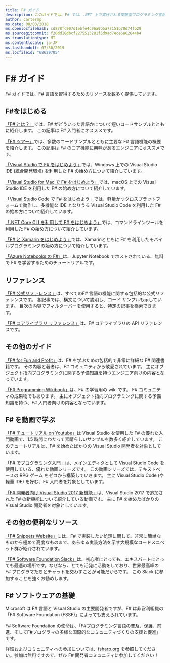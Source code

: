 ```yaml
---
title: F# ガイド
description: このガイドでは、F# では、.NET 上で実行される関数型プログラミング言語のさまざまな学習教材の情報の概要を示します。
author: cartermp
ms.date: 08/03/2018
ms.openlocfilehash: cd878fc907d1ebfe4c96a0b5a77151b70d74fb29
ms.sourcegitcommit: f20dd18dbcf2275513281f5d9ad7ece6a62644b4
ms.translationtype: MT
ms.contentlocale: ja-JP
ms.lasthandoff: 07/30/2019
ms.locfileid: "68629705"
---
```

# <a name="f-guide"></a>F# ガイド

F# ガイドでは、F# 言語を習得するためのリソースを数多く提供しています。

## <a name="learning-f"></a>F\#をはじめる

[「F# とは？」](what-is-fsharp.md)では、F# がどういった言語かについて短いコードサンプルとともに紹介します。 この記事は F# 入門者にオススメです。

[「F# ツアー」](tour.md)では、多数のコードサンプルとともに主要な F# 言語機能の概要を紹介します。 この記事は F# のコア機能に興味があるエンジニアにオススメです。

[「Visual Studio で F# をはじめよう」](./get-started/get-started-visual-studio.md)では、Windows 上での Visual Studio IDE (統合開発環境) を利用した F# の始め方について紹介しています。

[「Visual Studio for Mac で F# をはじめよう」](./get-started/get-started-with-visual-studio-for-mac.md)では、macOS 上での Visual Studio IDE を利用した F# の始め方について紹介しています。

[「Visual Studio Code で F# をはじめよう」](./get-started/get-started-vscode.md)では、軽量かつクロスプラットフォームで動作し、多機能な IDE となりうる Visual Studio Code を利用した F# の始め方について紹介しています。

[「.NET Core CLI を利用して F# をはじめよう」](./get-started/get-started-command-line.md)では、コマンドラインツールを利用した F# の始め方について紹介しています。

[「F# と Xamarin をはじめよう」](https://docs.microsoft.com/xamarin/cross-platform/platform/fsharp/)では、Xamarinとともに F# を利用したモバイルプログラミングの始め方について紹介しています。

[「Azure Notebooks の F#」](https://notebooks.azure.com/Microsoft/libraries/samples/html/FSharp%20for%20Azure%20Notebooks.ipynb)は、Jupyter Notebook でホストされている、無料で F# を学習するためのチュートリアルです。

## <a name="references"></a>リファレンス

[「F# 公式リファレンス」](./language-reference/index.md)は、すべてのF# 言語の機能に関する包括的な公式リファレンスです。 各記事では、構文について説明し、コード サンプルも示しています。 目次の内容でフィルターバーを使用すると、特定の記事を検索できます。

[「F# コアライブラリ リファレンス」](https://msdn.microsoft.com/visualfsharpdocs/conceptual/fsharp-core-library-reference)は、F# コアライブラリの API リファレンスです。

## <a name="additional-guides"></a>その他のガイド

[「F# for Fun and Profit」](https://swlaschin.gitbooks.io/fsharpforfunandprofit/content/)は、F# を学ぶための包括的で非常に詳細な F# 関連書籍です。 その内容と著者は、F# コミュニティから敬愛されています。 主にオブジェクト指向プログラミングに関する予備知識を持つエンジニア向けの内容となっています。

[「F# Programming Wikibook」](https://en.wikibooks.org/wiki/F_Sharp_Programming)は、F# の学習用の wiki です。 F# コミュニティの成果物でもあります。 主にオブジェクト指向プログラミングに関する予備知識を持つ、F# 入門者向けの内容となっています。

## <a name="learn-f-through-videos"></a>F# を動画で学ぶ

[「F# チュートリアル on Youtube」](https://www.youtube.com/watch?v=c7eNDJN758U)は Visual Studio を使用した F# の優れた入門動画で、1.5 時間にわたって素晴らしいサンプルを数多く紹介しています。 このチュートリアルは、F# を始めたばかりの Visual Studio 開発者を対象としています。

[「F# でプログラミング入門」](https://www.youtube.com/watch?v=Teak30_pXHk&list=PLEoMzSkcN8oNiJ67Hd7oRGgD1d4YBxYGC)は、メインエディタとして Visual Studio Code を使用している、優れた動画シリーズです。 この動画シリーズでは、テキストベースの RPG ゲーム をゼロから構築していきます。 主に Visual Studio Code (や軽量 IDE) を好む、F# 入門者を対象としています。

[「F# 開発者向け Visual Studio 2017 新機能」](https://www.linkedin.com/learning/what-s-new-in-visual-studio-2017-for-f-sharp-for-developers)は、Visual Studio 2017 で追加された F# の新機能について紹介している動画です。 主に F# を始めたばかりの Visual Studio 開発者を対象としています。

## <a name="other-useful-resources"></a>その他の便利なリソース

[「F# Snippets Website」](http://www.fssnip.net)には、F# で実装したい処理に関して、非常に簡単なものから極めて高度なものまで、あらゆる実装方法を示す大規模なコードスニペット群が紹介されています。

[「F# Software Foundation Slack」](https://fsharp.org/guides/slack/)は、初心者にとっても、エキスパートにとっても最適の場所です。なぜなら、とても活発に活動をしており、世界最高峰の F# プログラマたちとチャットを交わすことが可能だからです。 この Slack に参加することを強くお勧めします。

## <a name="the-f-software-foundation"></a>F# ソフトウェアの基礎

Microsoft は F# 言語と Visual Studio の主要開発者ですが、F# は非営利組織の「F# Software Foundation (FSSF)」によっても支えられています。

F# Software Foundation の使命は、「F#プログラミング言語の普及、保護、前進、そしてF#プログラマの多様な国際的なコミュニティづくりの支援と促進」です。

詳細およびコミュニティへの参加については、[fsharp.org](https://fsharp.org) を参照してください。参加は無料ですので、ぜひ F# 開発者コミュニティに参加してください！
